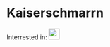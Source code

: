 # Kaiserschmarrn


Interrested in: 
<img height=25 src="https://cdn.jsdelivr.net/gh/devicons/devicon/icons/python/python-original.svg"/>

